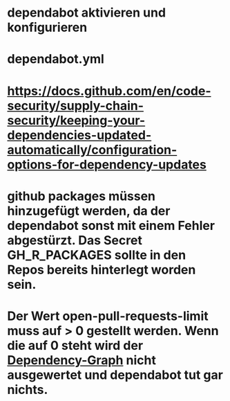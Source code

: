 # dependabot aktivieren und konfigurieren
# dependabot.yml
# https://docs.github.com/en/code-security/supply-chain-security/keeping-your-dependencies-updated-automatically/configuration-options-for-dependency-updates
# github packages müssen hinzugefügt werden, da der dependabot sonst mit einem Fehler abgestürzt. Das Secret GH_R_PACKAGES  sollte in den Repos bereits hinterlegt worden sein.
# Der Wert open-pull-requests-limit muss auf > 0 gestellt werden. Wenn die auf 0 steht wird der [Dependency-Graph](../actions/init-workflow/action.yml) nicht ausgewertet und dependabot tut gar nichts.

